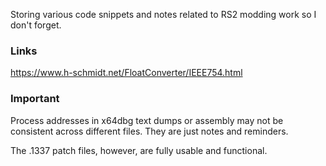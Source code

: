 Storing various code snippets and notes related to RS2 modding work so I don't forget.

### Links

https://www.h-schmidt.net/FloatConverter/IEEE754.html


### Important

Process addresses in x64dbg text dumps or assembly may not be consistent
across different files. They are just notes and reminders.

The .1337 patch files, however, are fully usable and functional.

